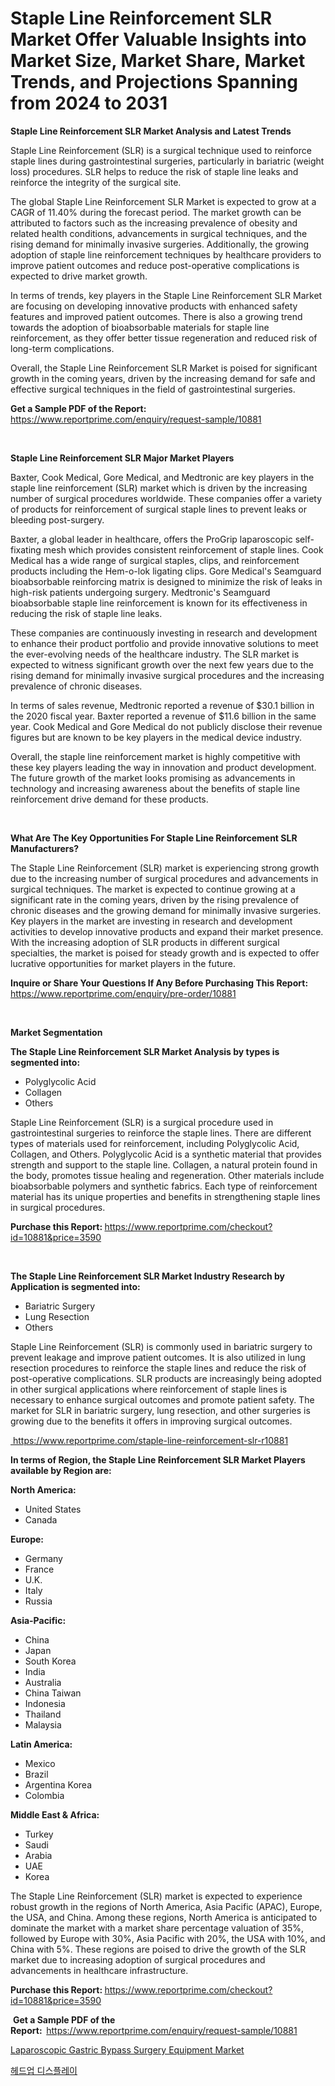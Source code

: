 <p><h1>Staple Line Reinforcement SLR Market Offer Valuable Insights into Market Size, Market Share, Market Trends, and Projections Spanning from 2024 to 2031</h1></p><p><strong>Staple Line Reinforcement SLR Market Analysis and Latest Trends</strong></p>
<p><p>Staple Line Reinforcement (SLR) is a surgical technique used to reinforce staple lines during gastrointestinal surgeries, particularly in bariatric (weight loss) procedures. SLR helps to reduce the risk of staple line leaks and reinforce the integrity of the surgical site.</p><p>The global Staple Line Reinforcement SLR Market is expected to grow at a CAGR of 11.40% during the forecast period. The market growth can be attributed to factors such as the increasing prevalence of obesity and related health conditions, advancements in surgical techniques, and the rising demand for minimally invasive surgeries. Additionally, the growing adoption of staple line reinforcement techniques by healthcare providers to improve patient outcomes and reduce post-operative complications is expected to drive market growth.</p><p>In terms of trends, key players in the Staple Line Reinforcement SLR Market are focusing on developing innovative products with enhanced safety features and improved patient outcomes. There is also a growing trend towards the adoption of bioabsorbable materials for staple line reinforcement, as they offer better tissue regeneration and reduced risk of long-term complications.</p><p>Overall, the Staple Line Reinforcement SLR Market is poised for significant growth in the coming years, driven by the increasing demand for safe and effective surgical techniques in the field of gastrointestinal surgeries.</p></p>
<p><strong>Get a Sample PDF of the Report:&nbsp;</strong> <a href="https://www.reportprime.com/enquiry/request-sample/10881">https://www.reportprime.com/enquiry/request-sample/10881</a></p>
<p>&nbsp;</p>
<p><strong>Staple Line Reinforcement SLR Major Market Players</strong></p>
<p><p>Baxter, Cook Medical, Gore Medical, and Medtronic are key players in the staple line reinforcement (SLR) market which is driven by the increasing number of surgical procedures worldwide. These companies offer a variety of products for reinforcement of surgical staple lines to prevent leaks or bleeding post-surgery.</p><p>Baxter, a global leader in healthcare, offers the ProGrip laparoscopic self-fixating mesh which provides consistent reinforcement of staple lines. Cook Medical has a wide range of surgical staples, clips, and reinforcement products including the Hem-o-lok ligating clips. Gore Medical's Seamguard bioabsorbable reinforcing matrix is designed to minimize the risk of leaks in high-risk patients undergoing surgery. Medtronic's Seamguard bioabsorbable staple line reinforcement is known for its effectiveness in reducing the risk of staple line leaks.</p><p>These companies are continuously investing in research and development to enhance their product portfolio and provide innovative solutions to meet the ever-evolving needs of the healthcare industry. The SLR market is expected to witness significant growth over the next few years due to the rising demand for minimally invasive surgical procedures and the increasing prevalence of chronic diseases.</p><p>In terms of sales revenue, Medtronic reported a revenue of $30.1 billion in the 2020 fiscal year. Baxter reported a revenue of $11.6 billion in the same year. Cook Medical and Gore Medical do not publicly disclose their revenue figures but are known to be key players in the medical device industry.</p><p>Overall, the staple line reinforcement market is highly competitive with these key players leading the way in innovation and product development. The future growth of the market looks promising as advancements in technology and increasing awareness about the benefits of staple line reinforcement drive demand for these products.</p></p>
<p>&nbsp;</p>
<p><strong>What Are The Key Opportunities For Staple Line Reinforcement SLR Manufacturers?</strong></p>
<p><p>The Staple Line Reinforcement (SLR) market is experiencing strong growth due to the increasing number of surgical procedures and advancements in surgical techniques. The market is expected to continue growing at a significant rate in the coming years, driven by the rising prevalence of chronic diseases and the growing demand for minimally invasive surgeries. Key players in the market are investing in research and development activities to develop innovative products and expand their market presence. With the increasing adoption of SLR products in different surgical specialties, the market is poised for steady growth and is expected to offer lucrative opportunities for market players in the future.</p></p>
<p><strong>Inquire or Share Your Questions If Any Before Purchasing This Report:</strong> <a href="https://www.reportprime.com/enquiry/pre-order/10881">https://www.reportprime.com/enquiry/pre-order/10881</a></p>
<p>&nbsp;</p>
<p><strong>Market Segmentation</strong></p>
<p><strong>The Staple Line Reinforcement SLR Market Analysis by types is segmented into:</strong></p>
<p><ul><li>Polyglycolic Acid</li><li>Collagen</li><li>Others</li></ul></p>
<p><p>Staple Line Reinforcement (SLR) is a surgical procedure used in gastrointestinal surgeries to reinforce the staple lines. There are different types of materials used for reinforcement, including Polyglycolic Acid, Collagen, and Others. Polyglycolic Acid is a synthetic material that provides strength and support to the staple line. Collagen, a natural protein found in the body, promotes tissue healing and regeneration. Other materials include bioabsorbable polymers and synthetic fabrics. Each type of reinforcement material has its unique properties and benefits in strengthening staple lines in surgical procedures.</p></p>
<p><strong>Purchase this Report:&nbsp;</strong><a href="https://www.reportprime.com/checkout?id=10881&price=3590">https://www.reportprime.com/checkout?id=10881&price=3590</a></p>
<p>&nbsp;</p>
<p><strong>The Staple Line Reinforcement SLR Market Industry Research by Application is segmented into:</strong></p>
<p><ul><li>Bariatric Surgery</li><li>Lung Resection</li><li>Others</li></ul></p>
<p><p>Staple Line Reinforcement (SLR) is commonly used in bariatric surgery to prevent leakage and improve patient outcomes. It is also utilized in lung resection procedures to reinforce the staple lines and reduce the risk of post-operative complications. SLR products are increasingly being adopted in other surgical applications where reinforcement of staple lines is necessary to enhance surgical outcomes and promote patient safety. The market for SLR in bariatric surgery, lung resection, and other surgeries is growing due to the benefits it offers in improving surgical outcomes.</p></p>
<p><a href="https://www.reportprime.com/staple-line-reinforcement-slr-r10881">&nbsp;https://www.reportprime.com/staple-line-reinforcement-slr-r10881</a></p>
<p><strong>In terms of Region, the Staple Line Reinforcement SLR Market Players available by Region are:</strong></p>
<p>
    <p> <strong> North America: </strong>
        <ul>
            <li>United States</li>
            <li>Canada</li>
        </ul>
        </p> 
    <p> <strong> Europe: </strong>
        <ul>
            <li>Germany</li>
            <li>France</li>
            <li>U.K.</li>
            <li>Italy</li>
            <li>Russia</li>
        </ul>
        </p> 
    <p> <strong> Asia-Pacific: </strong>
        <ul>
            <li>China</li>
            <li>Japan</li>
            <li>South Korea</li>
            <li>India</li>
            <li>Australia</li>
            <li>China Taiwan</li>
            <li>Indonesia</li>
            <li>Thailand</li>
            <li>Malaysia</li>
        </ul>
        </p> 
    <p> <strong> Latin America: </strong>
        <ul>
            <li>Mexico</li>
            <li>Brazil</li>
            <li>Argentina Korea</li>
            <li>Colombia</li>
        </ul>
        </p> 
    <p> <strong> Middle East & Africa: </strong>
        <ul>
            <li>Turkey</li>
            <li>Saudi</li>
            <li>Arabia</li>
            <li>UAE</li>
            <li>Korea</li>
        </ul>
    </p>
    </p>
<p><p>The Staple Line Reinforcement (SLR) market is expected to experience robust growth in the regions of North America, Asia Pacific (APAC), Europe, the USA, and China. Among these regions, North America is anticipated to dominate the market with a market share percentage valuation of 35%, followed by Europe with 30%, Asia Pacific with 20%, the USA with 10%, and China with 5%. These regions are poised to drive the growth of the SLR market due to increasing adoption of surgical procedures and advancements in healthcare infrastructure.</p></p>
<p><strong>Purchase this Report: </strong><a href="https://www.reportprime.com/checkout?id=10881&price=3590">https://www.reportprime.com/checkout?id=10881&price=3590</a></p>
<p>&nbsp;<strong>Get a Sample PDF of the Report:&nbsp;&nbsp;</strong><a href="https://www.reportprime.com/enquiry/request-sample/10881">https://www.reportprime.com/enquiry/request-sample/10881</a></p>
<p><strong></strong></p>
<p><p><a href="https://github.com/Sinjinluong3e0awx2m195k76/Market-Research-Report-List-2/blob/main/laparoscopic-gastric-bypass-surgery-equipment-market.md">Laparoscopic Gastric Bypass Surgery Equipment Market</a></p><p><a href="https://github.com/darrellockm3ytan895656/Market-Research-Report-List-1/blob/main/623883822172.md">헤드업 디스플레이</a></p></p>